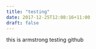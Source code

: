```yaml
---
title: "testing"
date: 2017-12-25T12:08:16+11:00
draft: false
---
```


this is armstrong testing github
